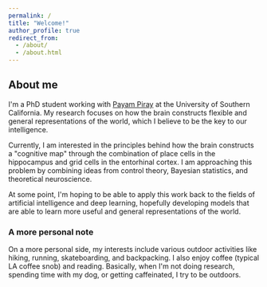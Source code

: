 ```yaml
---
permalink: /
title: "Welcome!"
author_profile: true
redirect_from: 
  - /about/
  - /about.html
---
```


## About me
I'm a PhD student working with [Payam Piray](https://www.piraylab.com/) at the University of Southern California. My research focuses on how the brain constructs flexible and general representations of the world, which I believe to be the key to our intelligence.

Currently, I am interested in the principles behind how the brain constructs a "cognitive map" through the combination of place cells in the hippocampus and grid cells in the entorhinal cortex. I am approaching this problem by combining ideas from control theory, Bayesian statistics, and theoretical neuroscience.

At some point, I'm hoping to be able to apply this work back to the fields of artificial intelligence and deep learning, hopefully developing models that are able to learn more useful and general representations of the world.

### A more personal note
On a more personal side, my interests include various outdoor activities like hiking, running, skateboarding, and backpacking. I also enjoy coffee (typical LA coffee snob) and reading. Basically, when I'm not doing research, spending time with my dog, or getting caffeinated, I try to be outdoors.